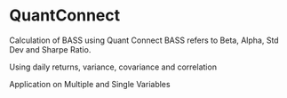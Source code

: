 # QuantConnect

Calculation of BASS using Quant Connect
BASS refers to Beta, Alpha, Std Dev and Sharpe Ratio.

Using daily returns, variance, covariance and correlation

Application on Multiple and Single Variables
